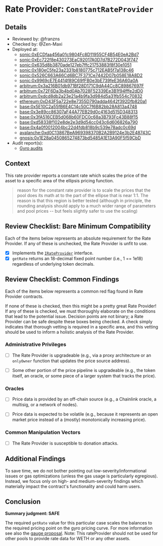 # Rate Provider: `ConstantRateProvider`
## Details
- Reviewed by: @franzns
- Checked by: @Zen-Maxi
- Deployed at:
    - [sonic:0xECDfaa456a01c9804Fc8D11955CF4B54E0eA2Bd7](https://sonicscan.org/address/0xECDfaa456a01c9804Fc8D11955CF4B54E0eA2Bd7)
    - [sonic:0xEc722f8e430273EaC92017A0D7d7B272D043f747](https://sonicscan.org/address/0xEc722f8e430273EaC92017A0D7d7B272D043f747)
    - [sonic:0x635d8b3870ade127eb7ffc21753883f8f30e1051](https://sonicscan.org/address/0x635d8b3870ade127eb7ffc21753883f8f30e1051)
    - [sonic:0x180eC5fe23a2331b8180775c712EAB5f7a138c46](https://sonicscan.org/address/0x180eC5fe23a2331b8180775c712EAB5f7a138c46)
    - [sonic:0x526C663A66Cd6BC7F371Ce7442D07b058E18A8D2](https://sonicscan.org/address/0x526C663A66Cd6BC7F371Ce7442D07b058E18A8D2)
    - [sonic:0x9969cE7E4414f89C69fFB0e3bE739feE36A60a0A](https://sonicscan.org/address/0x9969cE7E4414f89C69fFB0e3bE739feE36A60a0A)
    - [arbitrum:0x3a216B01db971Bf28D171C9dA44Cc8C89867697F](https://arbiscan.io/address/0x3a216B01db971Bf28D171C9dA44Cc8C89867697F#code)
    - [arbitrum:0x72F6Da3b4bd0Ab7028F52339Ee3B1f94fffe2dD0](https://arbiscan.io/address/0x72F6Da3b4bd0Ab7028F52339Ee3B1f94fffe2dD0#code) 
    - [arbitrum:0xdcd8db2a23e21a4b9fa3d984d5a31fb554c70832](https://arbiscan.io/address/0xdcd8db2a23e21a4b9fa3d984d5a31fb554c70832#code) 
    - [ethereum:0xD43F5a722e8e7355D790adda4642f392Dfb820a1](https://etherscan.io/address/0xD43F5a722e8e7355D790adda4642f392Dfb820a1#code)
    - [base:0x5E10C2a55fB6E4C14c50C7f6B82bb28A813a4748](https://basescan.org/address/0x5E10C2a55fB6E4C14c50C7f6B82bb28A813a4748)
    - [base:0x3e89cc86307aF44A77EB29d0c4163d515D348313](https://basescan.org/address/0x3e89cc86307aF44A77EB29d0c4163d515D348313) 
    - [base:0x3fA516CEB5d068b60FDC0c68a3B793Fc43B88f15](https://basescan.org/address/0x3fA516CEB5d068b60FDC0c68a3B793Fc43B88f15)    
    - [base:0xd58338f102e8de2e3d9d54cc043c6d606826a790](https://basescan.org/address/0xd58338f102e8de2e3d9d54cc043c6d606826a790)    
    - [base:0x4a0f0012004bc22d4fdb818b9c539e78adc0c69d](https://basescan.org/address/0x4a0f0012004bc22d4fdb818b9c539e78adc0c69d)
    - [avalanche:0xd0C13867BeA969398370B2A2B9124e3b2E48743C](https://snowtrace.io/address/0xd0C13867BeA969398370B2A2B9124e3b2E48743C/contract/43114/code)
    - [gnosis:0x1E28a0450865274873bd5485A1E13A90F5f59CbD](https://gnosisscan.io/address/0x1e28a0450865274873bd5485a1e13a90f5f59cbd#code)
- Audit report(s):
    - [Gyro audits](https://docs.gyro.finance/gyroscope-protocol/audit-reports)

## Context
This rate provider reports a constant rate which scales the price of the asset to a specific area of the ellipsis pricing function.
> reason for the constant rate provider is to scale the prices that the pool does its math at to the part of the ellipse that is near 1:1. The reason is that this region is better tested (although in principle, the rounding analysis should apply to a much wider range of parameters and pool prices -- but feels slightly safer to use the scaling)

## Review Checklist: Bare Minimum Compatibility
Each of the items below represents an absolute requirement for the Rate Provider. If any of these is unchecked, the Rate Provider is unfit to use.

- [x] Implements the [`IRateProvider`](https://github.com/balancer/balancer-v2-monorepo/blob/bc3b3fee6e13e01d2efe610ed8118fdb74dfc1f2/pkg/interfaces/contracts/pool-utils/IRateProvider.sol) interface.
- [x] `getRate` returns an 18-decimal fixed point number (i.e., 1 == 1e18) regardless of underlying token decimals.

## Review Checklist: Common Findings
Each of the items below represents a common red flag found in Rate Provider contracts.

If none of these is checked, then this might be a pretty great Rate Provider! If any of these is checked, we must thoroughly elaborate on the conditions that lead to the potential issue. Decision points are not binary; a Rate Provider can be safe despite these boxes being checked. A check simply indicates that thorough vetting is required in a specific area, and this vetting should be used to inform a holistic analysis of the Rate Provider.

### Administrative Privileges
- [ ] The Rate Provider is upgradeable (e.g., via a proxy architecture or an `onlyOwner` function that updates the price source address). 

- [ ] Some other portion of the price pipeline is upgradeable (e.g., the token itself, an oracle, or some piece of a larger system that tracks the price).

### Oracles
- [ ] Price data is provided by an off-chain source (e.g., a Chainlink oracle, a multisig, or a network of nodes).

- [ ] Price data is expected to be volatile (e.g., because it represents an open market price instead of a (mostly) monotonically increasing price).

### Common Manipulation Vectors
- [ ] The Rate Provider is susceptible to donation attacks.


## Additional Findings
To save time, we do not bother pointing out low-severity/informational issues or gas optimizations (unless the gas usage is particularly egregious). Instead, we focus only on high- and medium-severity findings which materially impact the contract's functionality and could harm users.

## Conclusion
**Summary judgment: SAFE**

The required `getRate` value for this particular case scales the balances to the required pricing point on the gyro pricing curve. For more information see also the [gauge proposal](https://forum.balancer.fi/t/bip-731-enable-several-e-clp-gauges-base/6148). Note: This rateProvider should not be used for other pools to provide rate data for WETH or any other assets. 

